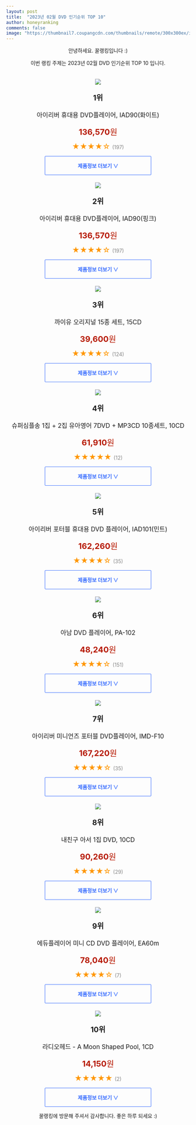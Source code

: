 ```yaml
---
layout: post
title:  "2023년 02월 DVD 인기순위 TOP 10"
author: honeyranking
comments: false
image: "https://thumbnail7.coupangcdn.com/thumbnails/remote/300x300ex/image/retail/images/2021/04/06/20/2/871b68aa-f3b7-4cd7-a1cd-cc4c7509a847.jpg"
---
```

<p style="text-align: center;">안녕하세요. 꿀랭킹입니다 :)</p>
<p style="text-align: center;">이번 랭킹 주제는 2023년 02월 DVD 인기순위 TOP 10 입니다.</p><center><img src="https://thumbnail7.coupangcdn.com/thumbnails/remote/300x300ex/image/retail/images/2021/04/06/20/2/871b68aa-f3b7-4cd7-a1cd-cc4c7509a847.jpg" style="margin-top:20px" /></center><p style="text-align: center; font-size: 20px"><b>1위</b></p><p style="text-align: center; font-size: 17px">아이리버 휴대용 DVD플레이어, IAD90(화이트)</p><p style="text-align: center;"><span style="color: #b61800; font-size: 22px;"><b>136,570</b>원</span></p><p style="text-align: center;"><span style="color: #ff9600; font-size: 20px;">★★★★☆ </span><span style="color: #878787;">(197)</span></p><center><a href="https://link.coupang.com/a/QmnHG"><div style="font-size: 14px; display: inline-block; padding: 15px 90px; color: #346aff; border-radius: 2px; border: 1px solid #346aff; cursor: pointer;"><b>제품정보 더보기 &or;</b></div></a></center><center><img src="https://thumbnail6.coupangcdn.com/thumbnails/remote/300x300ex/image/retail/images/2021/04/06/20/8/bf381c57-499d-4790-ae23-089b76049ba2.jpg" style="margin-top:20px" /></center><p style="text-align: center; font-size: 20px"><b>2위</b></p><p style="text-align: center; font-size: 17px">아이리버 휴대용 DVD플레이어, IAD90(핑크)</p><p style="text-align: center;"><span style="color: #b61800; font-size: 22px;"><b>136,570</b>원</span></p><p style="text-align: center;"><span style="color: #ff9600; font-size: 20px;">★★★★☆ </span><span style="color: #878787;">(197)</span></p><center><a href="https://link.coupang.com/a/QmnHH"><div style="font-size: 14px; display: inline-block; padding: 15px 90px; color: #346aff; border-radius: 2px; border: 1px solid #346aff; cursor: pointer;"><b>제품정보 더보기 &or;</b></div></a></center><center><img src="https://thumbnail6.coupangcdn.com/thumbnails/remote/300x300ex/image/retail/images/20920867272024-7218ed68-bbae-4bc5-994f-f6438010dca5.jpg" style="margin-top:20px" /></center><p style="text-align: center; font-size: 20px"><b>3위</b></p><p style="text-align: center; font-size: 17px">까이유 오리지널 15종 세트, 15CD</p><p style="text-align: center;"><span style="color: #b61800; font-size: 22px;"><b>39,600</b>원</span></p><p style="text-align: center;"><span style="color: #ff9600; font-size: 20px;">★★★★☆ </span><span style="color: #878787;">(124)</span></p><center><a href="https://link.coupang.com/a/QmnHJ"><div style="font-size: 14px; display: inline-block; padding: 15px 90px; color: #346aff; border-radius: 2px; border: 1px solid #346aff; cursor: pointer;"><b>제품정보 더보기 &or;</b></div></a></center><center><img src="https://thumbnail9.coupangcdn.com/thumbnails/remote/300x300ex/image/retail/images/2018/04/26/13/4/a729c6b1-8b43-42c6-b90c-235d69d485d4.jpg" style="margin-top:20px" /></center><p style="text-align: center; font-size: 20px"><b>4위</b></p><p style="text-align: center; font-size: 17px">슈퍼심플송 1집 + 2집 유아영어 7DVD + MP3CD 10종세트, 10CD</p><p style="text-align: center;"><span style="color: #b61800; font-size: 22px;"><b>61,910</b>원</span></p><p style="text-align: center;"><span style="color: #ff9600; font-size: 20px;">★★★★★ </span><span style="color: #878787;">(12)</span></p><center><a href="https://www.coupang.com/vp/products/86755537?itemId=272749131&q=DVD&sourceType=search&searchId=82209d9b1fd44c33aa95f8ea22889b69"><div style="font-size: 14px; display: inline-block; padding: 15px 90px; color: #346aff; border-radius: 2px; border: 1px solid #346aff; cursor: pointer;"><b>제품정보 더보기 &or;</b></div></a></center><center><img src="https://thumbnail7.coupangcdn.com/thumbnails/remote/300x300ex/image/retail/images/2022/03/28/15/3/86983069-badd-49ee-affd-f14fc60be33f.jpg" style="margin-top:20px" /></center><p style="text-align: center; font-size: 20px"><b>5위</b></p><p style="text-align: center; font-size: 17px">아이리버 포터블 휴대용 DVD 플레이어, IAD101(민트)</p><p style="text-align: center;"><span style="color: #b61800; font-size: 22px;"><b>162,260</b>원</span></p><p style="text-align: center;"><span style="color: #ff9600; font-size: 20px;">★★★★☆ </span><span style="color: #878787;">(35)</span></p><center><a href="https://link.coupang.com/a/QmnHM"><div style="font-size: 14px; display: inline-block; padding: 15px 90px; color: #346aff; border-radius: 2px; border: 1px solid #346aff; cursor: pointer;"><b>제품정보 더보기 &or;</b></div></a></center><center><img src="https://thumbnail9.coupangcdn.com/thumbnails/remote/300x300ex/image/vendor_inventory/3ca3/50354a9f5bd2a73069b4557be080e0e2b2c85c4bfcce90461c99b6a8199f.jpg" style="margin-top:20px" /></center><p style="text-align: center; font-size: 20px"><b>6위</b></p><p style="text-align: center; font-size: 17px">아남 DVD 플레이어, PA-102</p><p style="text-align: center;"><span style="color: #b61800; font-size: 22px;"><b>48,240</b>원</span></p><p style="text-align: center;"><span style="color: #ff9600; font-size: 20px;">★★★★☆ </span><span style="color: #878787;">(151)</span></p><center><a href="https://link.coupang.com/a/QmnHO"><div style="font-size: 14px; display: inline-block; padding: 15px 90px; color: #346aff; border-radius: 2px; border: 1px solid #346aff; cursor: pointer;"><b>제품정보 더보기 &or;</b></div></a></center><center><img src="https://thumbnail9.coupangcdn.com/thumbnails/remote/300x300ex/image/retail/images/2022/06/09/12/8/c0ba7867-5b42-48bb-a93d-4b4ec9cf168c.jpg" style="margin-top:20px" /></center><p style="text-align: center; font-size: 20px"><b>7위</b></p><p style="text-align: center; font-size: 17px">아이리버 미니언즈 포터블 DVD플레이어, IMD-F10</p><p style="text-align: center;"><span style="color: #b61800; font-size: 22px;"><b>167,220</b>원</span></p><p style="text-align: center;"><span style="color: #ff9600; font-size: 20px;">★★★★☆ </span><span style="color: #878787;">(35)</span></p><center><a href="https://link.coupang.com/a/QmnHR"><div style="font-size: 14px; display: inline-block; padding: 15px 90px; color: #346aff; border-radius: 2px; border: 1px solid #346aff; cursor: pointer;"><b>제품정보 더보기 &or;</b></div></a></center><center><img src="https://thumbnail6.coupangcdn.com/thumbnails/remote/300x300ex/image/retail/images/74798587433425-a718032a-1d4f-405f-a963-bf71ccbe696e.jpg" style="margin-top:20px" /></center><p style="text-align: center; font-size: 20px"><b>8위</b></p><p style="text-align: center; font-size: 17px">내친구 아서 1집 DVD, 10CD</p><p style="text-align: center;"><span style="color: #b61800; font-size: 22px;"><b>90,260</b>원</span></p><p style="text-align: center;"><span style="color: #ff9600; font-size: 20px;">★★★★☆ </span><span style="color: #878787;">(29)</span></p><center><a href="https://link.coupang.com/a/QmnHU"><div style="font-size: 14px; display: inline-block; padding: 15px 90px; color: #346aff; border-radius: 2px; border: 1px solid #346aff; cursor: pointer;"><b>제품정보 더보기 &or;</b></div></a></center><center><img src="https://thumbnail9.coupangcdn.com/thumbnails/remote/300x300ex/image/retail/images/2022/12/14/17/1/ac8def8a-55f8-45fc-a7e6-bfda9f9e8cfe.jpg" style="margin-top:20px" /></center><p style="text-align: center; font-size: 20px"><b>9위</b></p><p style="text-align: center; font-size: 17px">에듀플레이어 미니 CD DVD 플레이어, EA60m</p><p style="text-align: center;"><span style="color: #b61800; font-size: 22px;"><b>78,040</b>원</span></p><p style="text-align: center;"><span style="color: #ff9600; font-size: 20px;">★★★★☆ </span><span style="color: #878787;">(7)</span></p><center><a href="https://link.coupang.com/a/QmnHX"><div style="font-size: 14px; display: inline-block; padding: 15px 90px; color: #346aff; border-radius: 2px; border: 1px solid #346aff; cursor: pointer;"><b>제품정보 더보기 &or;</b></div></a></center><center><img src="https://thumbnail6.coupangcdn.com/thumbnails/remote/300x300ex/image/retail/images/2018/04/25/12/0/e5eda544-eeaf-45e1-8f60-5eda3a144f41.jpeg" style="margin-top:20px" /></center><p style="text-align: center; font-size: 20px"><b>10위</b></p><p style="text-align: center; font-size: 17px">라디오헤드 - A Moon Shaped Pool, 1CD</p><p style="text-align: center;"><span style="color: #b61800; font-size: 22px;"><b>14,150</b>원</span></p><p style="text-align: center;"><span style="color: #ff9600; font-size: 20px;">★★★★★ </span><span style="color: #878787;">(2)</span></p><center><a href="https://link.coupang.com/a/QmnH0"><div style="font-size: 14px; display: inline-block; padding: 15px 90px; color: #346aff; border-radius: 2px; border: 1px solid #346aff; cursor: pointer;"><b>제품정보 더보기 &or;</b></div></a></center><p style="text-align: center;">꿀랭킹에 방문해 주셔서 감사합니다. 좋은 하루 되세요 :)</p>